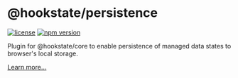 # @hookstate/persistence

[![license](https://img.shields.io/github/license/avkonst/hookstate)](https://img.shields.io/github/license/avkonst/hookstate) [![npm version](https://img.shields.io/npm/v/@hookstate/persistence.svg?maxAge=300&label=version&colorB=007ec6)](https://www.npmjs.com/package/@hookstate/persistence)

Plugin for @hookstate/core to enable persistence of managed data states to browser's local storage.

[Learn more...](https://hookstate.js.org/docs/extensions-persistence)
